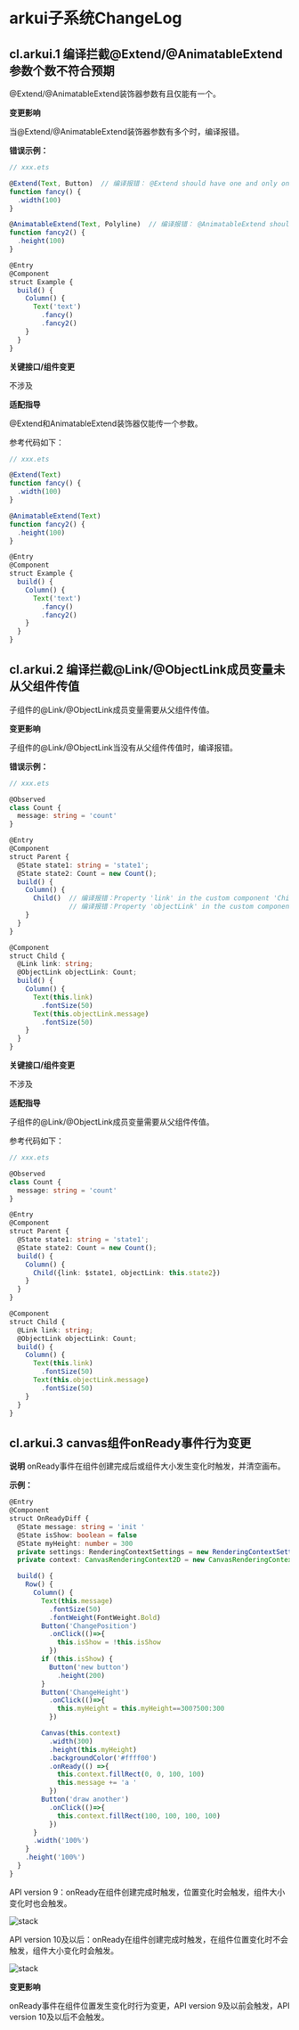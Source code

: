 # arkui子系统ChangeLog


## cl.arkui.1 编译拦截@Extend/@AnimatableExtend参数个数不符合预期

@Extend/@AnimatableExtend装饰器参数有且仅能有一个。

**变更影响**

当@Extend/@AnimatableExtend装饰器参数有多个时，编译报错。

**错误示例：**

```ts
// xxx.ets

@Extend(Text, Button)  // 编译报错： @Extend should have one and only one parameter
function fancy() {
  .width(100)
}

@AnimatableExtend(Text, Polyline)  // 编译报错： @AnimatableExtend should have one and only one parameter
function fancy2() {
  .height(100)
}

@Entry
@Component
struct Example {
  build() {
    Column() {
      Text('text')
        .fancy()
        .fancy2()
    }
  }
}
```

**关键接口/组件变更**

不涉及

**适配指导**

@Extend和AnimatableExtend装饰器仅能传一个参数。

参考代码如下：
```ts
// xxx.ets

@Extend(Text)
function fancy() {
  .width(100)
}

@AnimatableExtend(Text)
function fancy2() {
  .height(100)
}

@Entry
@Component
struct Example {
  build() {
    Column() {
      Text('text')
        .fancy()
        .fancy2()
    }
  }
}
```

## cl.arkui.2 编译拦截@Link/@ObjectLink成员变量未从父组件传值

子组件的@Link/@ObjectLink成员变量需要从父组件传值。

**变更影响**

子组件的@Link/@ObjectLink当没有从父组件传值时，编译报错。

**错误示例：**

```ts
// xxx.ets

@Observed
class Count {
  message: string = 'count'
}

@Entry
@Component
struct Parent {
  @State state1: string = 'state1';
  @State state2: Count = new Count();
  build() {
    Column() {
      Child()  // 编译报错：Property 'link' in the custom component 'Child' is missing (mandatory to specify).
               // 编译报错：Property 'objectLink' in the custom component 'Child' is missing (mandatory to specify).
    }
  }
}

@Component
struct Child {
  @Link link: string;
  @ObjectLink objectLink: Count;
  build() {
    Column() {
      Text(this.link)
        .fontSize(50)
      Text(this.objectLink.message)
        .fontSize(50)
    }
  }
}
```

**关键接口/组件变更**

不涉及

**适配指导**

子组件的@Link/@ObjectLink成员变量需要从父组件传值。

参考代码如下：
```ts
// xxx.ets

@Observed
class Count {
  message: string = 'count'
}

@Entry
@Component
struct Parent {
  @State state1: string = 'state1';
  @State state2: Count = new Count();
  build() {
    Column() {
      Child({link: $state1, objectLink: this.state2})
    }
  }
}

@Component
struct Child {
  @Link link: string;
  @ObjectLink objectLink: Count;
  build() {
    Column() {
      Text(this.link)
        .fontSize(50)
      Text(this.objectLink.message)
        .fontSize(50)
    }
  }
}
```
## cl.arkui.3 canvas组件onReady事件行为变更

**说明**
onReady事件在组件创建完成后或组件大小发生变化时触发，并清空画布。

**示例：**
```ts
@Entry
@Component
struct OnReadyDiff {
  @State message: string = 'init '
  @State isShow: boolean = false
  @State myHeight: number = 300
  private settings: RenderingContextSettings = new RenderingContextSettings(true);
  private context: CanvasRenderingContext2D = new CanvasRenderingContext2D(this.settings);

  build() {
    Row() {
      Column() {
        Text(this.message)
          .fontSize(50)
          .fontWeight(FontWeight.Bold)
        Button('ChangePosition')
          .onClick(()=>{
            this.isShow = !this.isShow
          })
        if (this.isShow) {
          Button('new button')
            .height(200)
        }
        Button('ChangeHeight')
          .onClick(()=>{
            this.myHeight = this.myHeight==300?500:300
          })

        Canvas(this.context)
          .width(300)
          .height(this.myHeight)
          .backgroundColor('#ffff00')
          .onReady(() =>{
            this.context.fillRect(0, 0, 100, 100)
            this.message += 'a '
          })
        Button('draw another')
          .onClick(()=>{
            this.context.fillRect(100, 100, 100, 100)
          })
      }
      .width('100%')
    }
    .height('100%')
  }
}
```

API version 9：onReady在组件创建完成时触发，位置变化时会触发，组件大小变化时也会触发。

![stack](figures/api9onReady.gif)

API version 10及以后：onReady在组件创建完成时触发，在组件位置变化时不会触发，组件大小变化时会触发。

![stack](figures/api10onReady.gif)

**变更影响**

onReady事件在组件位置发生变化时行为变更，API version 9及以前会触发，API version 10及以后不会触发。